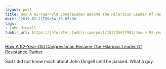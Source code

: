 ```yaml
---
layout: post
title: How A 92-Year-Old Congressman Became The Hilarious Leader Of Resistance Twitter
date: '2019-02-11T09:34:19-05:00'
tags:
- john dingell
tumblr_url: https://jhforster.tumblr.com/post/182735477981/how-a-92-year-old-congressman-became-the-hilarious
---
```

[How A 92-Year-Old Congressman Became The Hilarious Leader Of Resistance Twitter](https://www.buzzfeednews.com/article/sarahmimms/rep-john-dingell-congress-died-twitter-king)  

Sad I did not know much about John Dingell until he passed. What a guy.

